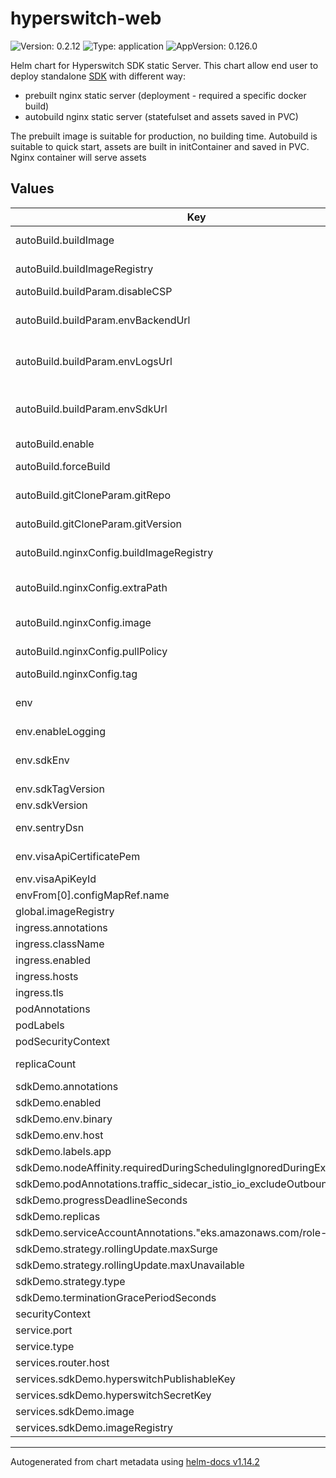 # hyperswitch-web

![Version: 0.2.12](https://img.shields.io/badge/Version-0.2.12-informational?style=flat-square) ![Type: application](https://img.shields.io/badge/Type-application-informational?style=flat-square) ![AppVersion: 0.126.0](https://img.shields.io/badge/AppVersion-0.126.0-informational?style=flat-square)

Helm chart for Hyperswitch SDK static Server. This chart allow end user to deploy standalone
[SDK](https://github.com/juspay/hyperswitch-web) with different way:
  - prebuilt nginx static server (deployment - required a specific docker build)
  - autobuild nginx static server (statefulset and assets saved in PVC)

The prebuilt image is suitable for production, no building time.
Autobuild is suitable to quick start, assets are built in initContainer and saved in PVC. Nginx container will serve
assets

## Values

| Key | Type | Default | Description |
|-----|------|---------|-------------|
| autoBuild.buildImage | string | `"juspaydotin/hyperswitch-web"` | docker image to use for the build |
| autoBuild.buildImageRegistry | string | `"docker.juspay.io"` | docker image registry for the build |
| autoBuild.buildParam.disableCSP | string | `"false"` |  |
| autoBuild.buildParam.envBackendUrl | string | `"https://hyperswitch"` | node build parameter, hyperswitch server host |
| autoBuild.buildParam.envLogsUrl | string | `"https://hyperswitch-sdk-logs"` | node build parameter, hyperswitch SDK logs host |
| autoBuild.buildParam.envSdkUrl | string | `"https://hyperswitch-sdk"` | node build parameter, hyperswitch-web sdk host (same as ingress host) |
| autoBuild.enable | bool | `true` | enable npm auto build |
| autoBuild.forceBuild | bool | `false` | force rebuild assets even these files exist |
| autoBuild.gitCloneParam.gitRepo | string | `"https://github.com/juspay/hyperswitch-web"` | hyperswitch-web repository |
| autoBuild.gitCloneParam.gitVersion | string | `"0.126.0"` | hyperswitch-web repository tag |
| autoBuild.nginxConfig.buildImageRegistry | string | `"docker.io"` | docker image registry for the build |
| autoBuild.nginxConfig.extraPath | string | `"v1"` | nginx static server extra path ( like https://<host>/0.15.8/v0 ) |
| autoBuild.nginxConfig.image | string | `"nginx"` | nginx static server image |
| autoBuild.nginxConfig.pullPolicy | string | `"IfNotPresent"` | nginx static server pull policy |
| autoBuild.nginxConfig.tag | string | `"1.25.3"` | nginx static server tag |
| env | object | `{"enableLogging":"false","sdkEnv":"sandbox","sdkTagVersion":"","sdkVersion":"v1","sentryDsn":"","visaApiCertificatePem":"","visaApiKeyId":""}` | Environment variables for hyperswitch-web application |
| env.enableLogging | string | `"false"` | Enable/disable logging |
| env.sdkEnv | string | `"sandbox"` | hyperswitch-web environment (sandbox/prod) |
| env.sdkTagVersion | string | `""` | SDK tag version |
| env.sdkVersion | string | `"v1"` | SDK version |
| env.sentryDsn | string | `""` | Sentry DSN for error tracking |
| env.visaApiCertificatePem | string | `""` | Visa API certificate PEM |
| env.visaApiKeyId | string | `""` | Visa API key ID |
| envFrom[0].configMapRef.name | string | `"hyperswitch-web-nginx"` |  |
| global.imageRegistry | string | `nil` |  |
| ingress.annotations | object | `{}` | ingress annotations |
| ingress.className | string | `"nginx"` | ingress class name |
| ingress.enabled | bool | `true` | enable/disable ingress |
| ingress.hosts | list | `[{"host":"chart-example.local","paths":[{"path":"/","pathType":"ImplementationSpecific"}]}]` | ingress hosts list |
| ingress.tls | list | `[]` | tls configurations list |
| podAnnotations | object | `{}` | pod annotations |
| podLabels | object | `{}` | pod labels |
| podSecurityContext | object | `{}` | pod security context |
| replicaCount | int | `1` | deployment/statefulset replicas |
| sdkDemo.annotations | object | `{}` |  |
| sdkDemo.enabled | bool | `true` |  |
| sdkDemo.env.binary | string | `"sdk"` |  |
| sdkDemo.env.host | string | `"hyperswitch-sdk-demo"` |  |
| sdkDemo.labels.app | string | `"hyperswitch-sdk-demo"` |  |
| sdkDemo.nodeAffinity.requiredDuringSchedulingIgnoredDuringExecution | object | `{}` |  |
| sdkDemo.podAnnotations.traffic_sidecar_istio_io_excludeOutboundIPRanges | string | `"10.23.6.12/32"` |  |
| sdkDemo.progressDeadlineSeconds | int | `600` |  |
| sdkDemo.replicas | int | `1` |  |
| sdkDemo.serviceAccountAnnotations."eks.amazonaws.com/role-arn" | string | `nil` |  |
| sdkDemo.strategy.rollingUpdate.maxSurge | int | `1` |  |
| sdkDemo.strategy.rollingUpdate.maxUnavailable | int | `0` |  |
| sdkDemo.strategy.type | string | `"RollingUpdate"` |  |
| sdkDemo.terminationGracePeriodSeconds | int | `30` |  |
| securityContext | object | `{}` | security context |
| service.port | int | `9050` | service port |
| service.type | string | `"ClusterIP"` | service type |
| services.router.host | string | `"http://localhost:8080"` |  |
| services.sdkDemo.hyperswitchPublishableKey | string | `"pub_key"` |  |
| services.sdkDemo.hyperswitchSecretKey | string | `"secret_key"` |  |
| services.sdkDemo.image | string | `"juspaydotin/hyperswitch-web:v1.0.10"` |  |
| services.sdkDemo.imageRegistry | string | `"docker.juspay.io"` |  |

----------------------------------------------
Autogenerated from chart metadata using [helm-docs v1.14.2](https://github.com/norwoodj/helm-docs/releases/v1.14.2)
